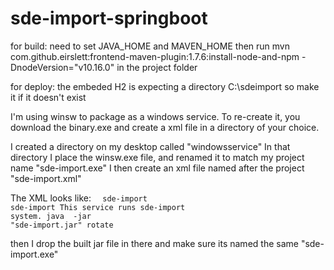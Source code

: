 # sde-import-springboot

for build:
need to set JAVA_HOME and MAVEN_HOME
then run  mvn com.github.eirslett:frontend-maven-plugin:1.7.6:install-node-and-npm -DnodeVersion="v10.16.0" in the project folder


for deploy:
the embeded H2 is expecting a directory C:\sdeimport so make it if it doesn't exist

I'm using winsw to package as a windows service. To re-create it, you download the binary.exe and create a xml file in a directory of your choice.

I created a directory on my desktop called "windowsservice" In that directory I place the winsw.exe file, and renamed it to match my project name "sde-import.exe"
I then create an xml file named after the project "sde-import.xml"

The XML looks like:
<code>
  <service>
    <id>sde-import</id>
    <name>sde-import</name>
    <description>This service runs sde-import system.</description>
    <executable>java</executable>
    <arguments> -jar "sde-import.jar"</arguments>
    <logmode>rotate</logmode>
</service>
</code>

then I drop the built jar file in there and make sure its named the same "sde-import.exe"

